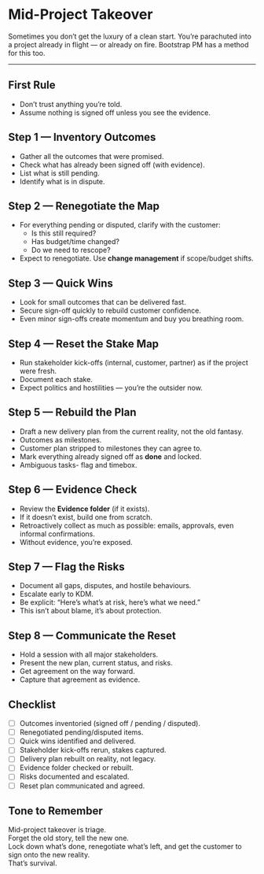 # Mid-Project Takeover

Sometimes you don’t get the luxury of a clean start.
You’re parachuted into a project already in flight — or already on fire.
Bootstrap PM has a method for this too.

---

## First Rule

- Don’t trust anything you’re told.
- Assume nothing is signed off unless you see the evidence.

## Step 1 — Inventory Outcomes

- Gather all the outcomes that were promised.
- Check what has already been signed off (with evidence).
- List what is still pending.
- Identify what is in dispute.

## Step 2 — Renegotiate the Map

- For everything pending or disputed, clarify with the customer:
  - Is this still required?
  - Has budget/time changed?
  - Do we need to rescope?
- Expect to renegotiate. Use **change management** if scope/budget shifts.

## Step 3 — Quick Wins

- Look for small outcomes that can be delivered fast.
- Secure sign-off quickly to rebuild customer confidence.
- Even minor sign-offs create momentum and buy you breathing room.

## Step 4 — Reset the Stake Map

- Run stakeholder kick-offs (internal, customer, partner) as if the project were fresh.
- Document each stake.
- Expect politics and hostilities — you’re the outsider now.

## Step 5 — Rebuild the Plan

- Draft a new delivery plan from the current reality, not the old fantasy.
- Outcomes as milestones.
- Customer plan stripped to milestones they can agree to.
- Mark everything already signed off as **done** and locked.
- Ambiguous tasks- flag and timebox.

## Step 6 — Evidence Check

- Review the **Evidence folder** (if it exists).
- If it doesn’t exist, build one from scratch.
- Retroactively collect as much as possible: emails, approvals, even informal confirmations.
- Without evidence, you’re exposed.

## Step 7 — Flag the Risks

- Document all gaps, disputes, and hostile behaviours.
- Escalate early to KDM.
- Be explicit: “Here’s what’s at risk, here’s what we need.”
- This isn’t about blame, it’s about protection.

## Step 8 — Communicate the Reset

- Hold a session with all major stakeholders.
- Present the new plan, current status, and risks.
- Get agreement on the way forward.
- Capture that agreement as evidence.

## Checklist

- [ ] Outcomes inventoried (signed off / pending / disputed).
- [ ] Renegotiated pending/disputed items.
- [ ] Quick wins identified and delivered.
- [ ] Stakeholder kick-offs rerun, stakes captured.
- [ ] Delivery plan rebuilt on reality, not legacy.
- [ ] Evidence folder checked or rebuilt.
- [ ] Risks documented and escalated.
- [ ] Reset plan communicated and agreed.

## Tone to Remember

Mid-project takeover is triage.  
Forget the old story, tell the new one.  
Lock down what’s done, renegotiate what’s left, and get the customer to sign onto the new reality.  
That’s survival.